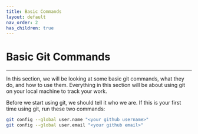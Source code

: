```yaml
---
title: Basic Commands
layout: default
nav_order: 2
has_children: true
---
```


# Basic Git Commands

---

In this section, we will be looking at some basic git commands, what they do, and how to use them. Everything in this section will be about using git on your local machine to track your work. 

Before we start using git, we should tell it who we are. If this is your first time using git, run these two commands:

```bash
git config --global user.name "<your github username>"
git config --global user.email "<your github email>"
```
